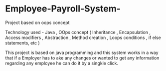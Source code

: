 # Employee-Payroll-System-
Project based on oops concept

Technology used - Java , OOps concept ( Inheritance , Encapsulation , Access modifiers , Abstraction , Method creation , Loops conditions , if else statements, etc )

This project is based on java programming and this system works in a way that if a Employer has to ake any changes or wanted to get any information regarding any employee he can do it by a singkle click.
